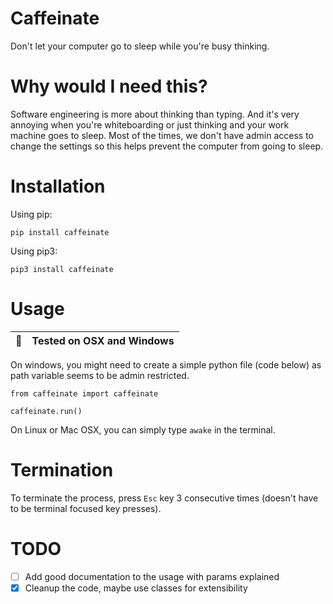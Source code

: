 # Caffeinate
Don't let your computer go to sleep while you're busy thinking.

# Why would I need this?
Software engineering is more about thinking than typing. And it's very annoying when you're whiteboarding or just thinking and your work machine goes to sleep. Most of the times, we don't have admin access to change the settings so this helps prevent the computer from going to sleep.

# Installation
Using pip: 
```
pip install caffeinate
```

Using pip3:
```
pip3 install caffeinate
```

# Usage
| :memo:        | Tested on OSX and Windows       |
|---------------|:------------------------|

On windows, you might need to create a simple python file (code below) as path variable seems to be admin restricted. 

```
from caffeinate import caffeinate

caffeinate.run()
```

On Linux or Mac OSX, you can simply type ```awake``` in the terminal. 

# Termination
To terminate the process, press ```Esc``` key 3 consecutive times (doesn't have to be terminal focused key presses).


# TODO 
* [ ] Add good documentation to the usage with params explained
* [X] Cleanup the code, maybe use classes for extensibility 
